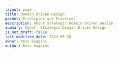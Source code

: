 ```yaml
---
layout: page
title: Domain Driven Design
parent: Principles and Practices
description: About Strategic Domain Driven Design
summary: About  Strategic Domain Driven Design
is_not_draft: false
last_modified_date: 2024-05-28
owner: Ross Buggins
author: Ross Buggins

---
```

